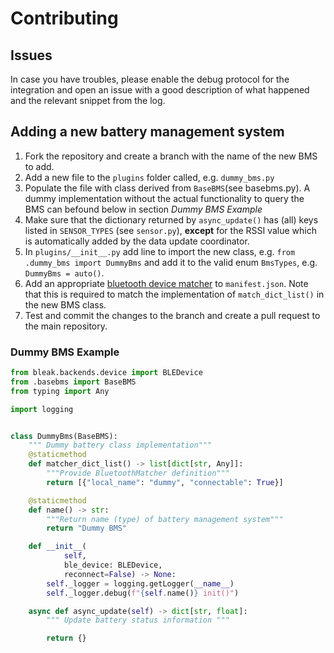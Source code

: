 # Contributing

## Issues
In case you have troubles, please enable the debug protocol for the integration and open an issue with a good description of what happened and the relevant snippet from the log.

## Adding a new battery management system

 1. Fork the repository and create a branch with the name of the new BMS to add.
 2. Add a new file to the `plugins` folder called, e.g. `dummy_bms.py`
 3. Populate the file with class derived from `BaseBMS`(see basebms.py). A dummy implementation without the actual functionality to query the BMS can befound below in section _Dummy BMS Example_
 4. Make sure that the dictionary returned by `async_update()` has (all) keys listed in `SENSOR_TYPES` (see `sensor.py`), __except__ for the RSSI value which is automatically added by the data update coordinator.
 5. In `plugins/__init__.py` add line to import the new class, e.g. `from .dummy_bms import DummyBms` and add it to the valid enum `BmsTypes`, e.g. `DummyBms = auto()`.
 6. Add an appropriate [bluetooth device matcher](https://developers.home-assistant.io/docs/creating_integration_manifest#bluetooth) to `manifest.json`. Note that this is required to match the implementation of `match_dict_list()` in the new BMS class.
 7. Test and commit the changes to the branch and create a pull request to the main repository.

### Dummy BMS Example
```python
from bleak.backends.device import BLEDevice
from .basebms import BaseBMS
from typing import Any

import logging


class DummyBms(BaseBMS):
    """ Dummy battery class implementation"""
    @staticmethod
    def matcher_dict_list() -> list[dict[str, Any]]:
        """Provide BluetoothMatcher definition"""
        return [{"local_name": "dummy", "connectable": True}]

    @staticmethod
    def name() -> str:
        """Return name (type) of battery management system"""
        return "Dummy BMS"

    def __init__(
            self,
            ble_device: BLEDevice,
            reconnect=False) -> None:
        self._logger = logging.getLogger(__name__)
        self._logger.debug(f"{self.name()} init()")

    async def async_update(self) -> dict[str, float]:
        """ Update battery status information """

        return {}
```